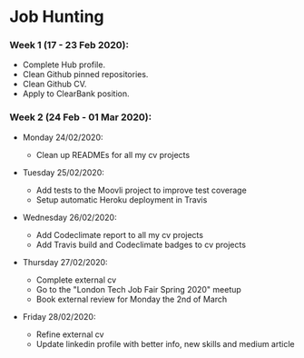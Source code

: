 # Job Hunting

### Week 1 (17 - 23 Feb 2020):

* Complete Hub profile.
* Clean Github pinned repositories.
* Clean Github CV.
* Apply to ClearBank position.

### Week 2 (24 Feb - 01 Mar 2020):

* Monday 24/02/2020:
  - Clean up READMEs for all my cv projects

* Tuesday 25/02/2020:
  - Add tests to the Moovli project to improve test coverage
  - Setup automatic Heroku deployment in Travis

* Wednesday 26/02/2020:
  - Add Codeclimate report to all my cv projects
  - Add Travis build and Codeclimate badges to cv projects

* Thursday 27/02/2020:
  - Complete external cv
  - Go to the "London Tech Job Fair Spring 2020" meetup
  - Book external review for Monday the 2nd of March
  
* Friday 28/02/2020:
  - Refine external cv
  - Update linkedin profile with better info, new skills and medium article
  
